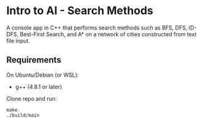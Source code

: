 # Intro to AI - Search Methods

A console app in C++ that performs search methods such as BFS, DFS, ID-DFS, Best-First Search, and A* on a network of cities constructed from text file input. 

## Requirements
On Ubuntu/Debian (or WSL):

- g++ (4.8.1 or later)

Clone repo and run:
```
make
./build/main
```

